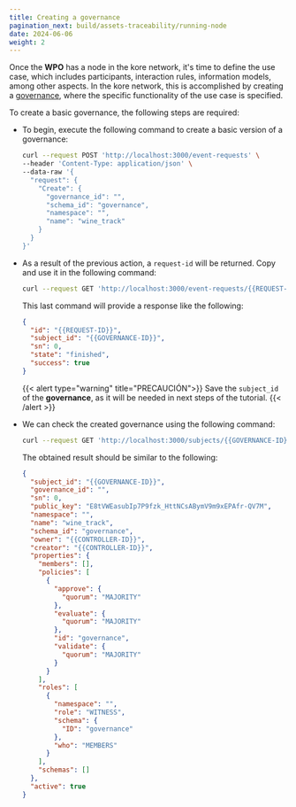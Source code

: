 ```yaml
---
title: Creating a governance
pagination_next: build/assets-traceability/running-node
date: 2024-06-06
weight: 2
---
```

Once the **WPO** has a node in the kore network, it's time to define the use case, which includes participants, interaction rules, information models, among other aspects. In the kore network, this is accomplished by creating a [governance](../../discover/governance.md), where the specific functionality of the use case is specified.

To create a basic governance, the following steps are required:

* To begin, execute the following command to create a basic version of a governance:

  ```bash
  curl --request POST 'http://localhost:3000/event-requests' \
  --header 'Content-Type: application/json' \
  --data-raw '{
    "request": {
      "Create": {
        "governance_id": "",
        "schema_id": "governance",
        "namespace": "",
        "name": "wine_track"
      }
    }
  }'
  ```

* As a result of the previous action, a `request-id` will be returned. Copy and use it in the following command:

  ```bash
  curl --request GET 'http://localhost:3000/event-requests/{{REQUEST-ID}}/state'
  ```

  This last command will provide a response like the following:

  ```json
  {
    "id": "{{REQUEST-ID}}",
    "subject_id": "{{GOVERNANCE-ID}}",
    "sn": 0,
    "state": "finished",
    "success": true
  }
  ```

    {{< alert type="warning" title="PRECAUCIÓN">}}
Save the `subject_id` of the **governance**, as it will be needed in next steps of the tutorial.
    {{< /alert >}}

* We can check the created governance using the following command:

  ```bash
  curl --request GET 'http://localhost:3000/subjects/{{GOVERNANCE-ID}}'
  ```

  The obtained result should be similar to the following:

  ```json
  {
    "subject_id": "{{GOVERNANCE-ID}}",
    "governance_id": "",
    "sn": 0,
    "public_key": "E8tVWEasubIp7P9fzk_HttNCsABymV9m9xEPAfr-QV7M",
    "namespace": "",
    "name": "wine_track",
    "schema_id": "governance",
    "owner": "{{CONTROLLER-ID}}",
    "creator": "{{CONTROLLER-ID}}",
    "properties": {
      "members": [],
      "policies": [
        {
          "approve": {
            "quorum": "MAJORITY"
          },
          "evaluate": {
            "quorum": "MAJORITY"
          },
          "id": "governance",
          "validate": {
            "quorum": "MAJORITY"
          }
        }
      ],
      "roles": [
        {
          "namespace": "",
          "role": "WITNESS",
          "schema": {
            "ID": "governance"
          },
          "who": "MEMBERS"
        }
      ],
      "schemas": []
    },
    "active": true
  }
  ```